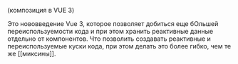 (композиция в VUE 3)

Это нововведение Vue 3, которое позволяет добиться еще бОльшей переиспользуемости кода и при этом хранить реактивные данные отдельно от компонентов. 
Что позволить создавать реактивные и переиспользуемые куски кода, при этом делать это более гибко, чем те же [[миксины]].